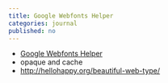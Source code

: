 ```yaml
---
title: Google Webfonts Helper
categories: journal
published: no
---
```

- [Google Webfonts Helper](https://google-webfonts-helper.herokuapp.com/fonts)
- opaque and cache
- http://hellohappy.org/beautiful-web-type/
